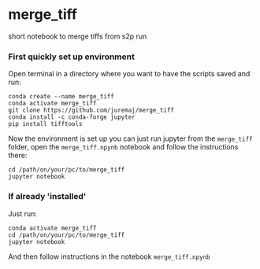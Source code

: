 # merge_tiff
short notebook to merge tiffs from s2p run


### First quickly set up environment

Open terminal in a directory where you want to have the scripts saved and run:

```
conda create --name merge_tiff
conda activate merge_tiff
git clone https://github.com/juremaj/merge_tiff
conda install -c conda-forge jupyter
pip install tifftools
```

Now the environment is set up you can just run jupyter from the `merge_tiff` folder, open the `merge_tiff.npynb` notebook and follow the instructions there:

```
cd /path/on/your/pc/to/merge_tiff 
jupyter notebook
```

### If already 'installed'

Just run:

```
conda activate merge_tiff
cd /path/on/your/pc/to/merge_tiff
jupyter notebook
```

And then follow instructions in the notebook `merge_tiff.npynb`

